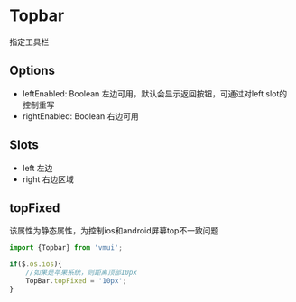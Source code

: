 Topbar
==============
指定工具栏

## Options

* leftEnabled: Boolean 左边可用，默认会显示返回按钮，可通过对left slot的控制重写
* rightEnabled: Boolean 右边可用

## Slots

* left 左边
* right 右边区域

## topFixed 

该属性为静态属性，为控制ios和android屏幕top不一致问题

```js
import {Topbar} from 'vmui';

if($.os.ios){
    //如果是苹果系统，则距离顶部10px
    TopBar.topFixed = '10px';
}
```